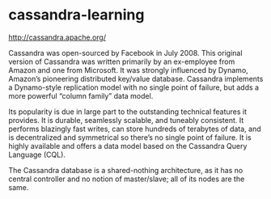 # cassandra-learning

http://cassandra.apache.org/

Cassandra was open-sourced by Facebook in July 2008. This original version of Cassandra was written primarily by an ex-employee from Amazon and one from Microsoft. It was strongly influenced by Dynamo, Amazon’s pioneering distributed key/value database. Cassandra implements a Dynamo-style replication model with no single point of failure, but adds a more powerful “column family” data model.


Its popularity is due in large part to the outstanding technical features it provides. It is durable, seamlessly scalable, and tuneably consistent. It performs blazingly fast writes, can store hundreds of terabytes of data, and is decentralized and symmetrical so there’s no single point of failure. It is highly available and offers a data model based on the Cassandra Query Language (CQL).


The Cassandra database is a shared-nothing architecture, as it has no central controller and no notion of master/slave; all of its nodes are the same.

